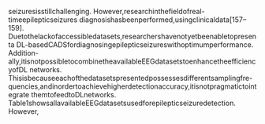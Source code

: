 seizuresisstillchallenging. However,researchinthefieldofreal-timeepilepticseizures
diagnosishasbeenperformed,usingclinicaldata[157–159].
Duetothelackofaccessibledatasets,researchershavenotyetbeenabletopresenta
DL-basedCADSfordiagnosingepilepticseizureswithoptimumperformance. Addition-
ally,itisnotpossibletocombinetheavailableEEGdatasetstoenhancetheefficiencyofDL
networks. Thisisbecauseeachofthedatasetspresentedpossessesdifferentsamplingfre-
quencies,andinordertoachievehigherdetectionaccuracy,itisnotpragmatictointegrate
themtofeedtoDLnetworks.
Table1showsallavailableEEGdatasetsusedforepilepticseizuredetection. However,